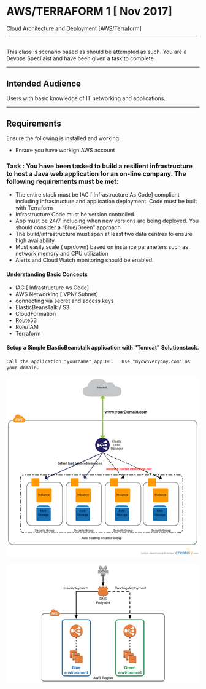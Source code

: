 #  AWS/TERRAFORM 1 [ Nov 2017]

Cloud Architecture and Deployment [AWS/Terraform]

---

## 

This class is scenario based as should be attempted as such. You are a Devops Specilaist and have been given a task to complete

---

## Intended Audience

Users with basic knowledge of IT networking and applications.

---

## Requirements

Ensure the following is installed and working

- Ensure you have workign AWS account



###  Task : You have been tasked to build a resilient infrastructure to host a Java web application for an on-line company. The following requirements must be met:

- The entire stack must be IAC [ Infrastructure As Code] compliant including infrastructure and application deployment. Code must be built with Terraform
- Infrastructure Code must be version controlled.
- App must be 24/7 including when new versions are being deployed. You should consider a “Blue/Green” approach
- The build/infrastructure must span at least two data centres to ensure high availability
- Must easily scale ( up/down) based on instance parameters such as network,memory and CPU utilization
- Alerts and Cloud Watch monitoring should be enabled. 



#### Understanding Basic Concepts 

- IAC [ Infrastructure As Code] 
- AWS Networking [ VPN/ Subnet]
- connecting via secret and access keys
- ElasticBeansTalk / S3
- CloudFormation
- Route53	
- Role/IAM
- Terraform


#### Setup a Simple ElasticBeanstalk application with "Tomcat" Solutionstack. 

    Call the application "yourname"_app100.   Use "myownverycoy.com" as your domain.


![fig1](screengrab1.png?raw=true "fig1")




![fig2](screengrab3.jpeg?raw=true "fig3")
